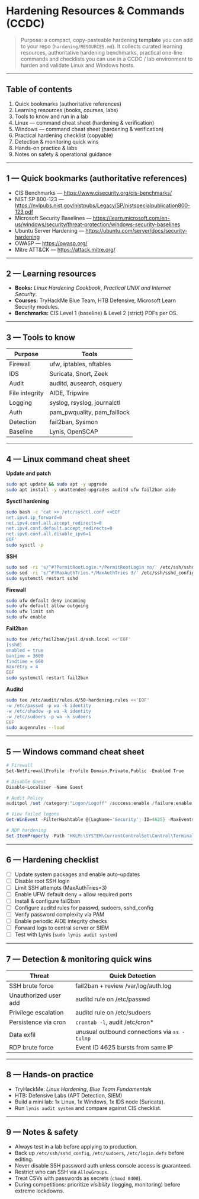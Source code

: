# Hardening Resources & Commands (CCDC)

> Purpose: a compact, copy-pasteable hardening **template** you can add to your repo (`hardening/RESOURCES.md`).
> It collects curated learning resources, authoritative hardening benchmarks, practical one-line commands and checklists you can use in a CCDC / lab environment to harden and validate Linux and Windows hosts.

---

## Table of contents
1. Quick bookmarks (authoritative references)  
2. Learning resources (books, courses, labs)  
3. Tools to know and run in a lab  
4. Linux — command cheat sheet (hardening & verification)  
5. Windows — command cheat sheet (hardening & verification)  
6. Practical hardening checklist (copyable)  
7. Detection & monitoring quick wins  
8. Hands-on practice & labs  
9. Notes on safety & operational guidance

---

## 1 — Quick bookmarks (authoritative references)
- CIS Benchmarks — https://www.cisecurity.org/cis-benchmarks/
- NIST SP 800-123 — https://nvlpubs.nist.gov/nistpubs/Legacy/SP/nistspecialpublication800-123.pdf
- Microsoft Security Baselines — https://learn.microsoft.com/en-us/windows/security/threat-protection/windows-security-baselines
- Ubuntu Server Hardening — https://ubuntu.com/server/docs/security-hardening
- OWASP — https://owasp.org/
- Mitre ATT&CK — https://attack.mitre.org/

---

## 2 — Learning resources
- **Books:** *Linux Hardening Cookbook*, *Practical UNIX and Internet Security*.
- **Courses:** TryHackMe Blue Team, HTB Defensive, Microsoft Learn Security modules.
- **Benchmarks:** CIS Level 1 (baseline) & Level 2 (strict) PDFs per OS.

---

## 3 — Tools to know
| Purpose | Tools |
|----------|-------|
| Firewall | ufw, iptables, nftables |
| IDS | Suricata, Snort, Zeek |
| Audit | auditd, ausearch, osquery |
| File integrity | AIDE, Tripwire |
| Logging | syslog, rsyslog, journalctl |
| Auth | pam_pwquality, pam_faillock |
| Detection | fail2ban, Sysmon |
| Baseline | Lynis, OpenSCAP |

---

## 4 — Linux command cheat sheet

**Update and patch**
```bash
sudo apt update && sudo apt -y upgrade
sudo apt install -y unattended-upgrades auditd ufw fail2ban aide
```

**Sysctl hardening**
```bash
sudo bash -c 'cat >> /etc/sysctl.conf <<EOF
net.ipv4.ip_forward=0
net.ipv4.conf.all.accept_redirects=0
net.ipv4.conf.default.accept_redirects=0
net.ipv6.conf.all.disable_ipv6=1
EOF'
sudo sysctl -p
```

**SSH**
```bash
sudo sed -ri 's/^#?PermitRootLogin.*/PermitRootLogin no/' /etc/ssh/sshd_config
sudo sed -ri 's/^#?MaxAuthTries.*/MaxAuthTries 3/' /etc/ssh/sshd_config
sudo systemctl restart sshd
```

**Firewall**
```bash
sudo ufw default deny incoming
sudo ufw default allow outgoing
sudo ufw limit ssh
sudo ufw enable
```

**Fail2ban**
```bash
sudo tee /etc/fail2ban/jail.d/ssh.local <<'EOF'
[sshd]
enabled = true
bantime = 3600
findtime = 600
maxretry = 4
EOF
sudo systemctl restart fail2ban
```

**Auditd**
```bash
sudo tee /etc/audit/rules.d/50-hardening.rules <<'EOF'
-w /etc/passwd -p wa -k identity
-w /etc/shadow -p wa -k identity
-w /etc/sudoers -p wa -k sudoers
EOF
sudo augenrules --load
```

---

## 5 — Windows command cheat sheet
```powershell
# Firewall
Set-NetFirewallProfile -Profile Domain,Private,Public -Enabled True

# Disable Guest
Disable-LocalUser -Name Guest

# Audit Policy
auditpol /set /category:"Logon/Logoff" /success:enable /failure:enable

# View failed logons
Get-WinEvent -FilterHashtable @{LogName='Security'; ID=4625} -MaxEvents 20

# RDP hardening
Set-ItemProperty -Path "HKLM:\SYSTEM\CurrentControlSet\Control\Terminal Server\WinStations\RDP-Tcp" -Name "UserAuthentication" -Value 1
```

---

## 6 — Hardening checklist
- [ ] Update system packages and enable auto-updates  
- [ ] Disable root SSH login  
- [ ] Limit SSH attempts (MaxAuthTries=3)  
- [ ] Enable UFW default deny + allow required ports  
- [ ] Install & configure fail2ban  
- [ ] Configure auditd rules for passwd, sudoers, sshd_config  
- [ ] Verify password complexity via PAM  
- [ ] Enable periodic AIDE integrity checks  
- [ ] Forward logs to central server or SIEM  
- [ ] Test with Lynis (`sudo lynis audit system`)

---

## 7 — Detection & monitoring quick wins
| Threat | Quick Detection |
|--------|----------------|
| SSH brute force | fail2ban + review /var/log/auth.log |
| Unauthorized user add | auditd rule on /etc/passwd |
| Privilege escalation | auditd rule on /etc/sudoers |
| Persistence via cron | `crontab -l`, audit /etc/cron* |
| Data exfil | unusual outbound connections via `ss -tulnp` |
| RDP brute force | Event ID 4625 bursts from same IP |

---

## 8 — Hands-on practice
- TryHackMe: *Linux Hardening*, *Blue Team Fundamentals*  
- HTB: Defensive Labs (APT Detection, SIEM)  
- Build a mini lab: 1x Linux, 1x Windows, 1x IDS node (Suricata).  
- Run `lynis audit system` and compare against CIS checklist.

---

## 9 — Notes & safety
- Always test in a lab before applying to production.  
- Back up `/etc/ssh/sshd_config`, `/etc/sudoers`, `/etc/login.defs` before editing.  
- Never disable SSH password auth unless console access is guaranteed.  
- Restrict who can SSH via `AllowGroups`.  
- Treat CSVs with passwords as secrets (`chmod 0400`).  
- During competitions: prioritize *visibility* (logging, monitoring) before extreme lockdowns.
